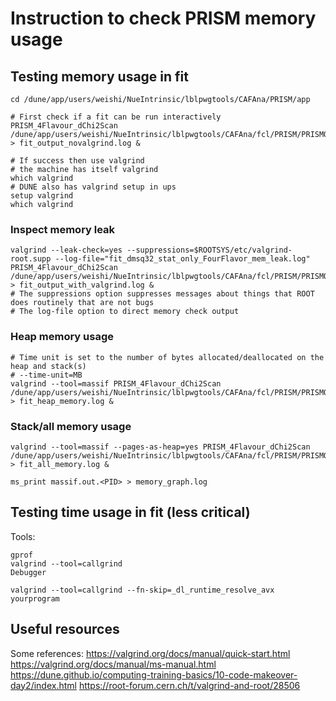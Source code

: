 # Instruction to check PRISM memory usage

## Testing memory usage in fit

```
cd /dune/app/users/weishi/NueIntrinsic/lblpwgtools/CAFAna/PRISM/app

# First check if a fit can be run interactively
PRISM_4Flavour_dChi2Scan /dune/app/users/weishi/NueIntrinsic/lblpwgtools/CAFAna/fcl/PRISM/PRISMOscScan_Grid.fcl > fit_output_novalgrind.log &

# If success then use valgrind
# the machine has itself valgrind
which valgrind
# DUNE also has valgrind setup in ups
setup valgrind
which valgrind
```

### Inspect memory leak

```
valgrind --leak-check=yes --suppressions=$ROOTSYS/etc/valgrind-root.supp --log-file="fit_dmsq32_stat_only_FourFlavor_mem_leak.log" PRISM_4Flavour_dChi2Scan /dune/app/users/weishi/NueIntrinsic/lblpwgtools/CAFAna/fcl/PRISM/PRISMOscScan_Grid.fcl > fit_output_with_valgrind.log &
# The suppressions option suppresses messages about things that ROOT does routinely that are not bugs
# The log-file option to direct memory check output
```

### Heap memory usage

```
# Time unit is set to the number of bytes allocated/deallocated on the heap and stack(s)
# --time-unit=MB
valgrind --tool=massif PRISM_4Flavour_dChi2Scan /dune/app/users/weishi/NueIntrinsic/lblpwgtools/CAFAna/fcl/PRISM/PRISMOscScan_Grid.fcl > fit_heap_memory.log &
```


### Stack/all memory usage

```
valgrind --tool=massif --pages-as-heap=yes PRISM_4Flavour_dChi2Scan /dune/app/users/weishi/NueIntrinsic/lblpwgtools/CAFAna/fcl/PRISM/PRISMOscScan_Grid.fcl > fit_all_memory.log &

ms_print massif.out.<PID> > memory_graph.log
```

## Testing time usage in fit (less critical)

Tools:

```
gprof
valgrind --tool=callgrind
Debugger
```

```
valgrind --tool=callgrind --fn-skip=_dl_runtime_resolve_avx   yourprogram
```

## Useful resources

Some references:
https://valgrind.org/docs/manual/quick-start.html
https://valgrind.org/docs/manual/ms-manual.html
https://dune.github.io/computing-training-basics/10-code-makeover-day2/index.html
https://root-forum.cern.ch/t/valgrind-and-root/28506
